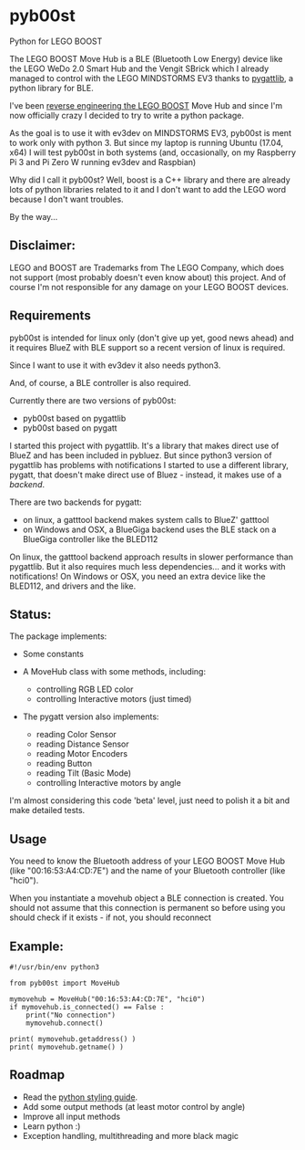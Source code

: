 # pyb00st
Python for LEGO BOOST

The LEGO BOOST Move Hub is a BLE (Bluetooth Low Energy) device like the LEGO WeDo 2.0 Smart Hub
and the Vengit SBrick which I already managed to control with the LEGO MINDSTORMS EV3 thanks to
[pygattlib](https://bitbucket.org/OscarAcena/pygattlib), a python library for BLE.

I've been [reverse engineering the LEGO BOOST](https://github.com/JorgePe/BOOSTreveng) Move Hub
and since I'm now officially crazy I decided to try to write a python package.

As the goal is to use it with ev3dev on MINDSTORMS EV3, pyb00st is ment to work only with python 3.
But since my laptop is running Ubuntu (17.04, x64) I will test pyb00st in both systems (and,
 occasionally, on my Raspberry Pi 3 and Pi Zero W running ev3dev and Raspbian)

Why did I call it pyb00st? Well, boost is a C++ library and there are already lots of python libraries related to
it and I don't want to add the LEGO word because I don't want troubles.

By the way...

## Disclaimer: ##
LEGO and BOOST are Trademarks from The LEGO Company, which does not support (most probably doesn't
even know about) this project. And of course I'm not responsible for any damage on your LEGO BOOST
devices.

## Requirements ##

pyb00st is intended for linux only (don't give up yet, good news ahead) and it requires BlueZ with BLE
support so a recent version of linux is required.

Since I want to use it with ev3dev it also needs python3.

And, of course, a BLE controller is also required.
 
Currently there are two versions of pyb00st:
- pyb00st based on pygattlib
- pyb00st based on pygatt

I started this project with pygattlib. It's a library that makes direct use of BlueZ and has been included
in pybluez. But since python3 version of pygattlib has problems with notifications I started to use
a different library, pygatt, that doesn't make direct use of Bluez - instead, it makes use of a *backend*.

There are two backends for pygatt:
- on linux, a gatttool backend makes system calls to BlueZ' gatttool
- on Windows and OSX, a BlueGiga backend uses the BLE stack on a BlueGiga controller like the BLED112

On linux, the gatttool backend approach results in slower performance than pygattlib. But it also requires
much less dependencies... and it works with notifications!
On Windows or OSX, you need an extra device like the BLED112, and drivers and the like.


## Status: ##

The package implements:  
   - Some constants  
   - A MoveHub class with some methods, including:    
     - controlling RGB LED color  
     - controlling Interactive motors (just timed)  
     
   - The pygatt version also implements:
     - reading Color Sensor   
     - reading Distance Sensor
     - reading Motor Encoders
     - reading Button  
     - reading Tilt (Basic Mode)  
     - controlling Interactive motors by angle  

I'm almost considering this code 'beta' level, just need to polish it a bit and make detailed
tests.

## Usage ##

You need to know the Bluetooth address of your LEGO BOOST Move Hub (like "00:16:53:A4:CD:7E") and
the name of your Bluetooth controller (like "hci0").

When you instantiate a movehub object a BLE connection is created. You should not assume that this
connection is permanent so before using you should check if it exists - if not, you should reconnect

## Example: ##

```
#!/usr/bin/env python3

from pyb00st import MoveHub

mymovehub = MoveHub("00:16:53:A4:CD:7E", "hci0")
if mymovehub.is_connected() == False :
    print("No connection")
    mymovehub.connect()
    
print( mymovehub.getaddress() )
print( mymovehub.getname() )
```


## Roadmap ##

- Read the [python styling guide](https://www.python.org/dev/peps/pep-0008/).
- Add some output methods (at least motor control by angle)
- Improve all input methods
- Learn python :)
- Exception handling, multithreading and more black magic
